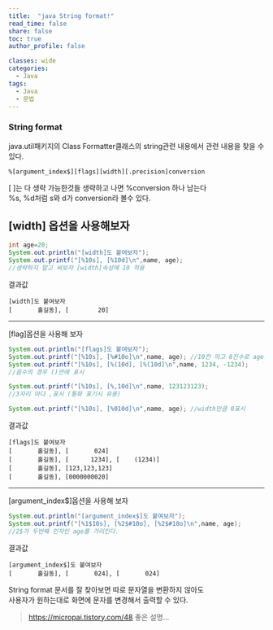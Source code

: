 ```yaml
---
title:  "java String format!"
read_time: false
share: false
toc: true
author_profile: false

classes: wide
categories:
  - Java
tags:
  - Java
  - 문법
---
```


### String format

java.util패키지의 Class Formatter클래스의 string관련 내용에서 관련 내용을 찾을 수 있다.  

```%[argument_index$][flags][width][.precision]conversion```  

[ ]는 다 생략 가능한것들 생략하고 나면 %conversion 하나 남는다  
%s, %d처럼 s와 d가 conversion라 볼수 있다.  

[width] 옵션을 사용해보자  
---
```java
int age=20;
System.out.println("[width]도 붙여보자");
System.out.printf("[%10s], [%10d]\n",name, age);
//생략하지 말고 써보자 [width]속성에 10 적용
```

결과값  
```
[width]도 붙여보자
[       홀길동], [        20]
```
---

[flag]옵션을 사용해 보자 

```java
System.out.println("[flags]도 붙여보자");
System.out.printf("[%10s], [%#10o]\n",name, age); //10칸 띄고 8진수로 age표시
System.out.printf("[%10s], [%(10d], [%(10d]\n",name, 1234, -1234); 
//음수의 경우 ()안에 표시

System.out.printf("[%10s], [%,10d]\n",name, 123123123); 
//3자리 마다 ,표시 (통화 표기시 유용)

System.out.printf("[%10s], [%010d]\n",name, age); //width만큼 0표시
```

결과값  
```
[flags]도 붙여보자
[       홀길동], [       024]
[       홀길동], [      1234], [    (1234)]
[       홀길동], [123,123,123]
[       홀길동], [0000000020]
```

---

[argument_index$]옵션을 사용해 보자  
```java
System.out.println("[argument_index$]도 붙여보자");
System.out.printf("[%1$10s], [%2$#10o], [%2$#10o]\n",name, age);
//2$가 두번째 인자인 age를 가리킨다.
```

결과값  
```
[argument_index$]도 붙여보자
[       홀길동], [       024], [       024]
```
String format 문서를 잘 찾아보면 따로 문자열을 변환하지 않아도  
사용자가 원하는대로 화면에 문자를 변경해서 출력할 수 있다.  

> https://micropai.tistory.com/48 좋은 설명...